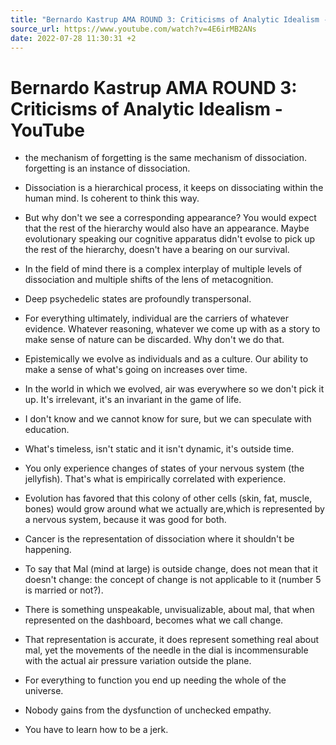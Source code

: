 ```yaml
---
title: "Bernardo Kastrup AMA ROUND 3: Criticisms of Analytic Idealism - YouTube"
source_url: https://www.youtube.com/watch?v=4E6irMB2ANs
date: 2022-07-28 11:30:31 +2
---
```


# Bernardo Kastrup AMA ROUND 3: Criticisms of Analytic Idealism - YouTube

- the mechanism of forgetting is the same mechanism of dissociation. forgetting is an instance of dissociation.

- Dissociation is a hierarchical process, it keeps on dissociating within the human mind. Is coherent to think this way.

- But why don't we see a corresponding appearance? You would expect that the rest of the hierarchy would also have an appearance. Maybe evolutionary speaking our cognitive apparatus didn't evolse to pick up the rest of the hierarchy, doesn't have a bearing on our survival.

- In the field of mind there is a complex interplay of multiple levels of dissociation and multiple shifts of the lens of metacognition.

- Deep psychedelic states are profoundly transpersonal.

- For everything ultimately, individual are the carriers of whatever evidence. Whatever reasoning, whatever we come up with as a story to make sense of nature can be discarded. Why don't we do that.

- Epistemically we evolve as individuals and as a culture. Our ability to make a sense of what's going on increases over time.

- In the world in which we evolved, air was everywhere so we don't pick it up. It's irrelevant, it's an invariant in the game of life.

- I don't know and we cannot know for sure, but we can speculate with education.

- What's timeless, isn't static and it isn't dynamic, it's outside time.

- You only experience changes of states of your nervous system (the jellyfish). That's what is empirically correlated with experience.

- Evolution has favored that this colony of other cells (skin, fat, muscle, bones) would grow around what we actually are,which is represented by a nervous system, because it was good for both.

- Cancer is the representation of dissociation where it shouldn't be happening.

- To say that Mal (mind at large) is outside change, does not mean that it doesn't change: the concept of change is not applicable to it (number 5 is married or not?).

- There is something unspeakable, unvisualizable, about mal, that when represented on the dashboard, becomes what we call change.

- That representation is accurate, it does represent something real about mal, yet the movements of the needle in the dial is incommensurable with the actual air pressure variation outside the plane.

- For everything to function you end up needing the whole of the universe.

- Nobody gains from the dysfunction of unchecked empathy.

- You have to learn how to be a jerk.
